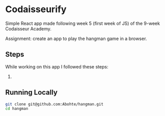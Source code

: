 # Codaisseurify

Simple React app made following week 5 (first week of JS) of the 9-week Codaisseur Academy.

Assignment: create an app to play the hangman game in a browser.


## Steps

While working on this app I followed these steps:

1.


## Running Locally

```bash
git clone git@github.com:Abohte/hangman.git
cd hangman
```
